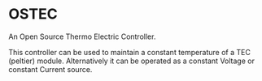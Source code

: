 # OSTEC
An Open Source Thermo Electric Controller.

This controller can be used to maintain a constant temperature of a TEC (peltier) module.
Alternatively it can be operated as a constant Voltage or constant Current source.
